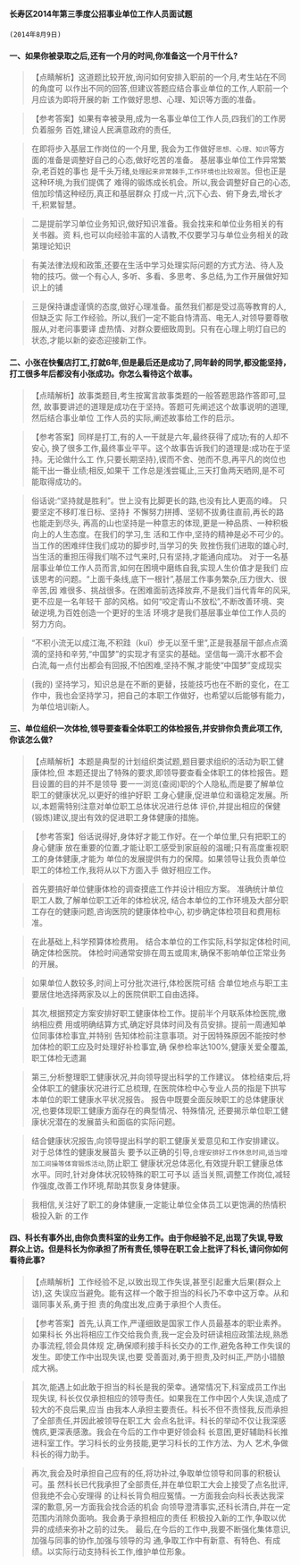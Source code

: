 #### 长寿区2014年第三季度公招事业单位工作人员面试题
    (2014年8月9日)
    
#### 一、如果你被录取之后,还有一个月的时间,你准备这一个月干什么?
>   【点睛解析】这道题比较开放,询问如何安排入职前的一个月,考生站在不同的角度可
以作出不同的回答,但建议答题应结合事业单位的工作,人职前一个月应该为即将开展的新
工作做好思想、心理、知识等方面的准备。

>   【参考答案】如果有幸被录用,成为一名事业单位工作人员,四我们的工作房负着服务
百姓,建设人民满意政府的责任,

>   在即将步入基层工作岗位的一个月里,
我会为工作做好`思想、心理、知识`等方面的准备是调整好自己的心态,做好吃苦的准备。
基层事业单位工作异常繁杂,老百姓的事也
是千头万绪,`处理起来非常棘手`,`工作环境也比较艰苦`。但也正是这种环境,为我们提偶了
难得的锻炼成长机会。所以,我会调整好自己的心态,倍加珍情这种经历,真正和基层群众
打成一片,沉下心去、俯下身去,增长才千,积累智慧。

>   二是提前学习单位业务知识,做好知识准备。我会找来和单位业务相关的有关书器。资
料,也可以向经验丰富的人请教,不仅要学习与单位业务相关的政第理论知识

>   有美法律法规和政策,还要在生活中学习处理实际问题的方式方法、待人及物的技巧。做一个有心人,
多听、多看、多思考、多总结,为工作开展做好知识上的铺

>   三是保持谦虚谨慎的态度,做好心理准备。虽然我们都是受过高等教育的人,但缺乏实
际工作经验。所以,我们一定不能自恃清高、电无人,对领导要尊敬服从,对老问事要译
虚热情、对群众要细致周到。只有在心理上明灯自已的状态,才能以新的姿态迎接新工作。


#### 二、小张在快餐店打工,打就6年,但是最后还是成功了,同年龄的同学,都没能坚持，打工很多年后都没有小张成功。你怎么看待这个故事。
>   【点晴解析】故事类题目,考生按寓言故事类题的一般答题思路作答即可,显然,
故事要讲述的道理是成功在于坚持。答题可先阐述这个故事说明的道理,然后结合事业单位
工作人员的实际,阐述故事给工作的启示。

>   【参考答案】同样是打工,有的人一干就是六年,最终获得了成功;有的人却不安心,
换了很多工作,最终事业平平。这个故事告诉我们的道理是:成功在于坚持。无论做什么工
作,只要长期坚持},锲而不舍、弛而不息,再平凡的岗位也能干出一番业绩;相反,如果干
工作总是浅尝辄止,三天打鱼两天晒网,是不可能取得成功的。

>   俗话说:“坚持就是胜利”。世上没有比脚更长的路,也没有比人更高的峰。
只要坚定不移盯准日标、坚持扌不懈努力拼搏、坚韧不拔勇往直前,再长的路也能走到尽头,
再高的山也坚持是一种意志的体现,更是一种品质、一种积极向上的人生态度。在我们的学习,生
活和工作中,坚持的精神是必不可少的。当工作的困难绊住我们成功的脚步时,当学习的失
败挫伤我们进取的雄心时,当生活的重担压得我们喘不过气来时,只有坚持,才能通向成功。
对于一名基层事业单位工作人员而言,如何在困境中磨练自我,实现人生价值才是我们
应该思考的问题。“上面千条线,底下一根针”,基层工作事务繁杂,压力很大、很辛苦,因
难很多、挑战很多。在困难面前选择放弃,不是我们当代青年的风采,更不应是一名年轻干
部的风格。如何“咬定青山不放松”,不断改善环境、突破逆境,为百姓创造一个更好的生活
环境才是我们基层事业单位工作人员的努力方向。

>   “不积小流无以成江海,不积跬（kuǐ）步无以至千里”,正是我基层干部点点滴滴的坚持和辛劳,“中国梦”的实现才有坚实的基础。坚信每一滴汗水都不会白流,每一点付出都会有回报,不怕困难,坚持不懈,才能使“中国梦”变成现实

>   (我的) 坚持学习，知识总是在不断的更替，技能技巧也在不断的变化，在工作中，我也会坚持学习，把自己的本职工作做好，也希望以后能够有能力，为单位培训新人。

#### 三、单位组织一次体检,领导要查看全体职工的体检报告,并安排你负责此项工作,你该怎么做?
>   【点睛解析】本题是典型的计划组织类试题,题目要求组织的活动为职工健康体检,但
本题还提出了特殊的要求,即领导要查看全体职工的体检报告。题目设置的目的并不是领导
要一一浏览(查阅)职的个人隐私,而是要了解单位职工的健康状况,以更好的维护好职
工身心健康,促进单位和谐稳定发展。所以,本题需特别注意对单位职工总体状况进行总体
评价,并提出相应的保健(锻炼)建议,提出有效的促进职工身体健康的措施。

>   【参考答案】俗话说得好,身体好才能工作好。在一个单位里,只有把职工的身心健康
放在重要的位置,才能让职工感受到家庭般的温暖;只有高度重视职工的身体健康,才能为
单位的发展提供有力的保障。如果领导让我负责单位职工的体检工作,我将从以下方面入手
做好相应工作。

>   首先要搞好单位健康体检的调查摸底工作并设计相应方案。
准确统计单位职工人数,了解单位职工近年的体检状况,
结合本单位的工作环境及大部分职工存在的健康问题,咨询医院的健康体检中心,
初步确定体检项目和费用标准。

>   在此基础上,科学预算体检费用。
结合本单位的工作实际,科学拟定体检时间,确定体检医院。
体检时间通常安排在周五或周末,确保不影响单位正常业务的开展。

>   如果单位人数较多,时间上可分批次进行,体检医院可结
合单位地点与职工主要居住地选择两家及以上的医院供职工自由选择。


>   其次,根据预定方案安排好职工健康体检工作。提前半个月联系体检医院,缴纳相应费
用或明确结算方式,确定好具体时间及有员安排。提前一周通知单位同事体检事宜,并特别
告知体检前注意事项。对于因特殊原因不能按时参加体检的职工应及时处理好补检事宜,确
保参检率达100%,健康关爱全覆盖,职工体检无遗漏

>   第三,分析整理职工健康状况,并向领导提出科学的工作建议。
体检结束后,将全体职工的健康状况进行汇总梳理,
在医院体检中心专业人员的指是下拱写本单位的职工健康水平状况报告。
报告中既要全面反映职工的总体健康状况,也要体现职工健康方面存在的典型情况、特殊情况,
还要揭示单位职工健康状况潜在的发展苗头和面临的实际问题。

>   结合健康状况报告,向领导提出科学的职工健康关爱意见和工作安排建议。对于总体性的健康发展苗头
要予以正确的引导,`合理安排好工作休息时间`,`适当增加工间操等体育锻炼活动`,防止职工
健康状况总体恶化,有效提升职工健康总体水平。同时,针对身体状况较特殊的职工可予以
适当关照,调整工作岗位,减轻作强度,改善工作环境,帮助其恢复身体健康。

>   我相信,关注好了职工的身体健康,一定能让单位全体员工以更饱满的热情积极投入新
的工作


#### 四、科长有事外出,由你负责科室的业务工作。由于你经验不足,出现了失误,导致群众上访。但是科长为你承担了所有责任,领导在职工会上批评了科长,请问你如何看待此事?
>   【点睛解析】工作经验不足,以致出现工作失误,甚至引起重大后果(群众上访),这
失误应当避免。能有这样一个敢于担当的科长乃不幸中这万幸。从和谐同事关系,勇于担
责的角度出发,应勇于承担个人责任。

>   【参考答案】首先,认真工作,严谨细致是国家工作人员最基本的职业素养。如果科长
外出将相应工作交给我负责,我一定会及时研读相应政策法规,熟悉办事流程,领会具体规
定,确保顺利接手科长交办的工作,避免各种工作失误的发生。即使工作中出现失误,也要
受善面对,勇于担责,及时纠正,严防小错酿成大祸。

>   其次,能遇上如此敢于担当的科长是我的荣幸。通常情况下,科室成员工作出现失误,
科长仅仅承担相应的领导责任。如果我在工作中因个人失误,造成了较大的不良后果,应当
由我本人承担主要责任。科长不但不责怪我,反而承担了全部责任,并因此被领导在职工大
会点名批评。科长的举动不仅让我深感愧疚,更深表感激。我会在今后的工作中更好领会科
长意困,更好辅助科长推进科室工作。学习科长的业务技能,更学习科长的工作方法、为人
艺术,争做科长的得力助手。

>   再次,我会及时承担自己应有的任,将功补过,争取单位领导和同事的积极认可。虽
然科长已代我承担了全部责任,并在单位职工大会上接受了点名批评,但我绝不会心安理得
的让科长背负相应冤情。一方面我会向科长表达我深深的歉意,另一方面我会找合适的机会
向领导澄清事实,还科长清白,并在一定范围内消除负面响。我会勇于承担相应的责任
积极投入新的工作,争取以优异的成绩来弥补之前的过失。
最后,在今后的工作中,我要不断强化集体意识,加强与同事的协作,加强与领导的沟
通,争取工作中有新意、有特色、有成绩。以实际行动支持科长工作,维护单位形象。
